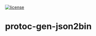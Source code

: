 [![license](https://img.shields.io/badge/license-MIT-4183c4.svg)](https://github.com/peto-tn/protoc-gen-json2bin/blob/master/LICENSE)

# protoc-gen-json2bin
